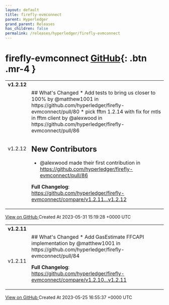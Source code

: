 ```yaml
---
layout: default
title: firefly-evmconnect
parent: Hyperledger
grand_parent: Releases
has_children: false
permalink: /releases/hyperledger/firefly-evmconnect
---
```


# firefly-evmconnect <span class="fs-3 right-align">[GitHub](https://github.com/hyperledger/firefly-evmconnect){: .btn .mr-4 }</span>


<div>
    <table>
        <tr>
            <td colspan="2">
                <b>
                    v1.2.12
                </b>
            </td>
        </tr>
        <tr>
            <td>
                <span class="chip">
                    v1.2.12
                </span>
            </td>
            <td>
                ## What's Changed
* Add tests to bring us closer to 100% by @matthew1001 in https://github.com/hyperledger/firefly-evmconnect/pull/80
* pick fftm 1.2.14 with fix for mtls in fftm client by @alexwood in https://github.com/hyperledger/firefly-evmconnect/pull/86

## New Contributors
* @alexwood made their first contribution in https://github.com/hyperledger/firefly-evmconnect/pull/86

**Full Changelog**: https://github.com/hyperledger/firefly-evmconnect/compare/v1.2.11...v1.2.12
            </td>
        </tr>
    </table>
    <a href="https://github.com/hyperledger/firefly-evmconnect/releases/tag/v1.2.12" class=".btn">
        View on GitHub
    </a>
    <span class="right-align">
        Created At 2023-05-31 15:19:28 +0000 UTC
    </span>
</div>

<div>
    <table>
        <tr>
            <td colspan="2">
                <b>
                    v1.2.11
                </b>
            </td>
        </tr>
        <tr>
            <td>
                <span class="chip">
                    v1.2.11
                </span>
            </td>
            <td>
                ## What's Changed
* Add GasEstimate FFCAPI implementation by @matthew1001 in https://github.com/hyperledger/firefly-evmconnect/pull/84


**Full Changelog**: https://github.com/hyperledger/firefly-evmconnect/compare/v1.2.10...v1.2.11
            </td>
        </tr>
    </table>
    <a href="https://github.com/hyperledger/firefly-evmconnect/releases/tag/v1.2.11" class=".btn">
        View on GitHub
    </a>
    <span class="right-align">
        Created At 2023-05-25 16:55:37 +0000 UTC
    </span>
</div>

